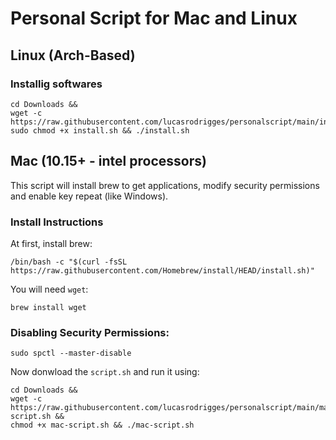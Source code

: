 # Personal Script for Mac and Linux

## Linux (Arch-Based)

### Installig softwares

```
cd Downloads && 
wget -c https://raw.githubusercontent.com/lucasrodrigges/personalscript/main/install.sh
sudo chmod +x install.sh && ./install.sh

``` 


## Mac (10.15+ - intel processors)
This script will install brew to get applications, modify security permissions and enable key repeat (like Windows).

### Install Instructions

At first, install brew:
```
/bin/bash -c "$(curl -fsSL https://raw.githubusercontent.com/Homebrew/install/HEAD/install.sh)"

```

You will need `wget`:
```
brew install wget

```

### Disabling Security Permissions:
```
sudo spctl --master-disable

```

Now donwload the `script.sh` and run it using:
```
cd Downloads && 
wget -c https://raw.githubusercontent.com/lucasrodrigges/personalscript/main/mac-script.sh && 
chmod +x mac-script.sh && ./mac-script.sh

```